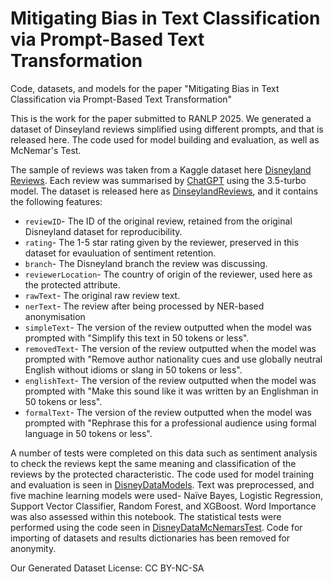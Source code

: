 # Mitigating Bias in Text Classification via Prompt-Based Text Transformation
Code, datasets, and models for the paper "Mitigating Bias in Text Classification via Prompt-Based Text Transformation"

This is the work for the paper submitted to RANLP 2025. We generated a dataset of Dinseyland reviews simplified using different prompts, and that is released here. The code used for model building and evaluation, as well as McNemar's Test.

The sample of reviews was taken from a Kaggle dataset here [Disneyland Reviews](https://www.kaggle.com/datasets/arushchillar/disneyland-reviews). Each review was summarised by [ChatGPT](https://chat.openai.com/) using the 3.5-turbo model. The dataset is released here as [DinseylandReviews](DinseylandReviews.csv), and it contains the following features:

* `reviewID`- The ID of the original review, retained from the original Disneyland dataset for reproducibility.
* `rating`- The 1-5 star rating given by the reviewer, preserved in this dataset for evauluation of sentiment retention.
* `branch`- The Disneyland branch the review was discussing.
* `reviewerLocation`- The country of origin of the reviewer, used here as the protected attribute.
* `rawText`- The original raw review text.
* `nerText`- The review after being processed by NER-based anonymisation
* `simpleText`- The version of the review outputted when the model was prompted with "Simplify this text in 50 tokens or less".
* `removedText`- The version of the review outputted when the model was prompted with "Remove author nationality cues and use globally neutral English without idioms or slang in 50 tokens or less".
* `englishText`- The version of the review outputted when the model was prompted with "Make this sound like it was written by an Englishman in 50 tokens or less".
* `formalText`- The version of the review outputted when the model was prompted with "Rephrase this for a professional audience using formal language in 50 tokens or less".

A number of tests were completed on this data such as sentiment analysis to check the reviews kept the same meaning and classification of the reviews by the protected characteristic. The code used for model training and evaluation is seen in [DisneyDataModels](DisneyDataModels.ipynb). Text was preprocessed, and five machine learning models were used- Naïve Bayes, Logistic Regression, Support Vector Classifier, Random Forest, and XGBoost. Word Importance was also assessed within this notebook. The statistical tests were performed using the code seen in [DisneyDataMcNemarsTest](DisneyDataMcNemarsTest.ipynb). Code for importing of datasets and results dictionaries has been removed for anonymity.

Our Generated Dataset License: CC BY-NC-SA
